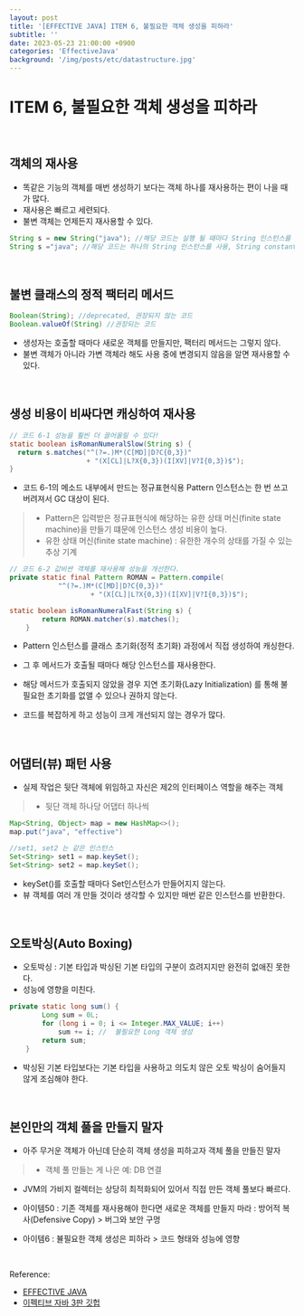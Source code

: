 ```yaml
---
layout: post
title: '[EFFECTIVE JAVA] ITEM 6, 불필요한 객체 생성을 피하라'
subtitle: ''
date: 2023-05-23 21:00:00 +0900
categories: 'EffectiveJava'
background: '/img/posts/etc/datastructure.jpg'
---
```


# ITEM 6, 불필요한 객체 생성을 피하라

<br>

## 객체의 재사용
- 똑같은 기능의 객체를 매번 생성하기 보다는 객체 하나를 재사용하는 편이 나을 때가 많다.
- 재사용은 빠르고 세련되다.
- 불변 객체는 언제든지 재사용할 수 있다.

```java
String s = new String("java"); //해당 코드는 실행 될 때마다 String 인스턴스를 새로 만듬, Heap 영역에 존재
String s ="java"; //해당 코드는 하나의 String 인스턴스를 사용, String constant pool에서 검색해 재사용
```

<br>

## 불변 클래스의 정적 팩터리 메서드

```java
Boolean(String); //deprecated, 권장되지 않는 코드
Boolean.valueOf(String) //권장되는 코드
```

- 생성자는 호출할 때마다 새로운 객체를 만들지만, 팩터리 메서드는 그렇지 않다.
- 불변 객체가 아니라 가변 객체라 해도 사용 중에 변경되지 않음을 알면 재사용할 수 있다.

<br>

## 생성 비용이 비싸다면 캐싱하여 재사용

```java
// 코드 6-1 성능을 훨씬 더 끌어올릴 수 있다!
static boolean isRomanNumeralSlow(String s) {
  return s.matches("^(?=.)M*(C[MD]|D?C{0,3})"
                   + "(X[CL]|L?X{0,3})(I[XV]|V?I{0,3})$");
}
```

- 코드 6-1의 메소드 내부에서 만드는 정규표현식용 Pattern 인스턴스는 한 번 쓰고 버려져서 GC 대상이 된다. 
> - Pattern은 입력받은 정규표현식에 해당하는 유한 상태 머신(finite state machine)을 만들기 떄문에 인스턴스 생성 비용이 높다.
> - 유한 상태 머신(finite state machine) : 유한한 개수의 상태를 가질 수 있는 추상 기계 

```java
// 코드 6-2 값비싼 객체를 재사용해 성능을 개선한다.
private static final Pattern ROMAN = Pattern.compile(
            "^(?=.)M*(C[MD]|D?C{0,3})"
                    + "(X[CL]|L?X{0,3})(I[XV]|V?I{0,3})$");

static boolean isRomanNumeralFast(String s) {
        return ROMAN.matcher(s).matches();
    }
```

- Pattern 인스턴스를 클래스 초기화(정적 초기화) 과정에서 직접 생성하여 캐싱한다.
- 그 후 메서드가 호출될 때마다 해당 인스턴스를 재사용한다. 

- 해당 메서드가 호출되지 않았을 경우 지연 초기화(Lazy Initialization) 를 통해 불필요한 초기화를 없앨 수 있으나 권하지 않는다. 
- 코드를 복잡하게 하고 성능이 크게 개선되지 않는 경우가 많다.  

<br>

## 어댑터(뷰) 패턴 사용
- 실제 작업은 뒷단 객체에 위임하고 자신은 제2의 인터페이스 역할을 해주는 객체
> - 뒷단 객체 하나당 어댑터 하나씩

```java
Map<String, Object> map = new HashMap<>();
map.put("java", "effective")

//set1, set2 는 같은 인스턴스
Set<String> set1 = map.keySet();
Set<String> set2 = map.keySet();
```

- keySet()를 호출할 때마다 Set인스턴스가 만들어지지 않는다. 
- 뷰 객체를 여러 개 만들 것이라 생각할 수 있지만 매번 같은 인스턴스를 반환한다. 

<br>

## 오토박싱(Auto Boxing) 
- 오토박싱 : 기본 타입과 박싱된 기본 타입의 구분이 흐려지지만 완전히 없애진 못한다.
- 성능에 영향을 미친다. 

```java
private static long sum() {
        Long sum = 0L;
        for (long i = 0; i <= Integer.MAX_VALUE; i++)
            sum += i; //  불필요한 Long 객체 생성
        return sum;
    }
```

- 박싱된 기본 타입보다는 기본 타입을 사용하고 의도치 않은 오토 박싱이 숨어들지 않게 조심해야 한다.

<br>

## 본인만의 객체 풀을 만들지 말자
- 아주 무거운 객체가 아닌데 단순히 객체 생성을 피하고자 객체 풀을 만들진 말자
> - 객체 풀 만들는 게 나은 예: DB 연결 
- JVM의 가비지 컬렉터는 상당히 최적화되어 있어서 직접 만든 객체 풀보다 빠르다. 

- 아이템50 : 기존 객체를 재사용해야 한다면 새로운 객체를 만들지 마라 : 방어적 복사(Defensive Copy) >  버그와 보안 구멍
- 아이템6 : 뷸필요한 객체 생성은 피하라 > 코드 형태와 성능에 영향

<br>

Reference:

- [EFFECTIVE JAVA](https://front.wemakeprice.com/product/121854081?search_keyword=%25EC%259D%25B4%25ED%258E%2599%25ED%258B%25B0%25EB%25B8%258C%2520%25EC%259E%2590%25EB%25B0%2594&_service=5&_no=1)
- [이펙티브 자바 3판 깃헙](https://github.com/WegraLee/effective-java-3e-source-code)
